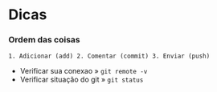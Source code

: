 # Dicas

### Ordem das coisas

` 1. Adicionar (add) 2. Comentar (commit) 3. Enviar (push) `

- Verificar sua conexao » ` git remote -v `
- Verificar situação do git » `git status`